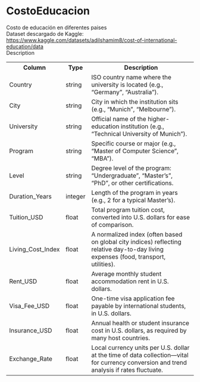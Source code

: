 # CostoEducacion
Costo de educación en diferentes paises<br>
Dataset descargado de Kaggle: https://www.kaggle.com/datasets/adilshamim8/cost-of-international-education/data<br>
Description<br>
<table>
<tr><th>Column</th> 	   	    <th>Type</th>  	<th>Description</th></tr>
<tr><td>Country    	    <td>string 	<td>ISO country name where the university is located (e.g., “Germany”, “Australia”).
<tr><td>City 	   	      <td>string 	<td>City in which the institution sits (e.g., “Munich”, “Melbourne”).
<tr><td>University 	    <td>string 	<td>Official name of the higher-education institution (e.g., “Technical University of Munich”).
<tr><td>Program    	    <td>string 	<td>Specific course or major (e.g., “Master of Computer Science”, “MBA”).
<tr><td>Level 	   	    <td>string 	<td>Degree level of the program: “Undergraduate”, “Master’s”, “PhD”, or other certifications.
<tr><td>Duration_Years 	<td>integer <td>Length of the program in years (e.g., 2 for a typical Master’s).
<tr><td>Tuition_USD 	  <td>float <td>Total program tuition cost, converted into U.S. dollars for ease of comparison.
<tr><td>Living_Cost_Index <td>float <td>A normalized index (often based on global city indices) reflecting relative day-to-day living expenses (food, transport, utilities).
<tr><td>Rent_USD 	      <td>float <td>Average monthly student accommodation rent in U.S. dollars.
<tr><td>Visa_Fee_USD 	  <td>float <td>One-time visa application fee payable by international students, in U.S. dollars.
<tr><td>Insurance_USD 	<td>float <td>Annual health or student insurance cost in U.S. dollars, as required by many host countries.
<tr><td>Exchange_Rate 	<td>float <td>Local currency units per U.S. dollar at the time of data collection—vital for currency conversion and trend analysis if rates fluctuate.
</table>
